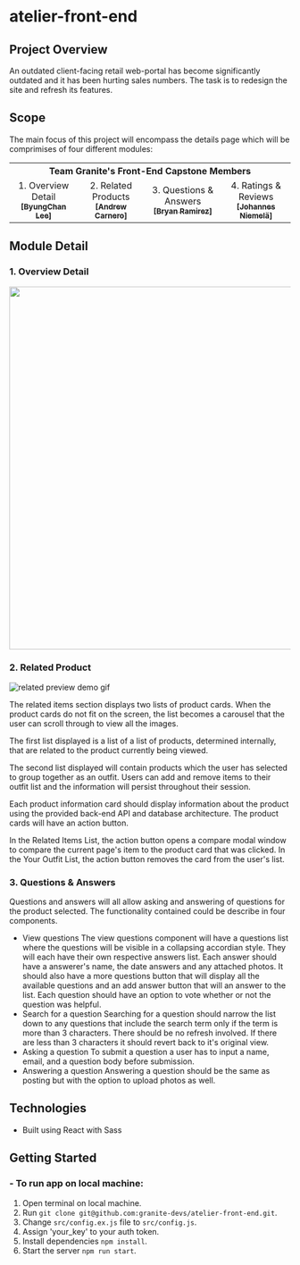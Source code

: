# atelier-front-end
## Project Overview
An outdated client-facing retail web-portal has become significantly outdated and it has been hurting sales numbers. The task is to redesign the site and refresh its features.
## Scope
The main focus of this project will encompass the details page which will be comprimises of four different modules:

<table align="center">
    <th colspan="4">Team Granite's Front-End Capstone Members</th>
  <tr>
      <td align="center">1. Overview Detail<a href="https://github.com/lbc1013"><br/><sub><b>[ByungChan Lee]</b></sub></a<br /></td>
      <td align="center">2. Related Products<a href="https://github.com/anerolabs"><br/><sub><b>[Andrew Carnero]</b></sub></a<br /></td>
      <td align="center">3. Questions & Answers<a href="https://github.com/brynrmrzz"><br/><sub><b>[Bryan Ramirez]</b></sub></a<br /></td>
      <td align="center">4. Ratings & Reviews<a href="https://github.com/Heine574"><br/><sub><b>[Johannes Niemelä]</b></sub></a<br /></td>
  </tr>
</table>

## Module Detail
### 1. Overview Detail
<img src="https://media3.giphy.com/media/GiDnUj6hmrDQTAM3jJ/giphy.gif?cid=790b7611eb59f8a899b1f21438ce62ea90bbdb59589a1e32&rid=giphy.gif&ct=g" width="650"/>

### 2. Related Product

![related preview demo gif]('./dist/images/RelatedPreview.gif)

The related items section displays two lists of product cards. When the product cards do not fit on the screen, the list becomes a carousel that the user can scroll through to view all the images.

The first list displayed is a list of a list of products, determined internally, that are related to the product currently being viewed.

The second list displayed will contain products which the user has selected to group together as an outfit. Users can add and remove items to their outfit list and the information will persist throughout their session.

Each product information card should display information about the product using the provided back-end API and database architecture. The product cards will have an action button.

In the Related Items List, the action button opens a compare modal window to compare the current page's item to the product card that was clicked. In the Your Outfit List, the action button removes the card from the user's list.

### 3. Questions &amp; Answers
Questions and answers will all allow asking and answering of questions for the product selected.  The functionality contained could be describe in four components.
- View questions
The view questions component will have a questions list where the questions will be visible in a collapsing accordian style. They will each have their own respective answers list. Each answer should have a answerer's name, the date answers and any attached photos. It should also have a more questions button that will display all the available questions and an add answer button that will an answer to the list. Each question should have an option to vote whether or not the question was helpful.
- Search for a question
Searching for a question should narrow the list down to any questions that include the search term only if the term is more than 3 characters. There should be no refresh involved. If there are less than 3 characters it should revert back to it's original view.
- Asking a question
To submit a question a user has to input a name, email, and a question body before submission.
- Answering a question
Answering a question should be the same as posting but with the option to upload photos as well.

## Technologies
- Built using React with Sass

## Getting Started
### - To run app on local machine:

1. Open terminal on local machine.
2. Run `git clone git@github.com:granite-devs/atelier-front-end.git`.
3. Change `src/config.ex.js` file to `src/config.js`.
4. Assign 'your_key' to your auth token.
5. Install dependencies `npm install`.
6. Start the server `npm run start`.
